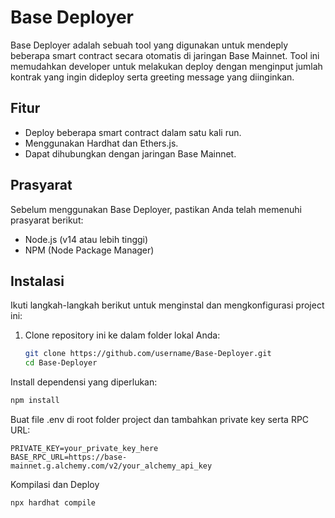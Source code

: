 # Base Deployer

Base Deployer adalah sebuah tool yang digunakan untuk mendeply beberapa smart contract secara otomatis di jaringan Base Mainnet. Tool ini memudahkan developer untuk melakukan deploy dengan menginput jumlah kontrak yang ingin dideploy serta greeting message yang diinginkan.

## Fitur

- Deploy beberapa smart contract dalam satu kali run.
- Menggunakan Hardhat dan Ethers.js.
- Dapat dihubungkan dengan jaringan Base Mainnet.

## Prasyarat

Sebelum menggunakan Base Deployer, pastikan Anda telah memenuhi prasyarat berikut:

- Node.js (v14 atau lebih tinggi)
- NPM (Node Package Manager)

## Instalasi

Ikuti langkah-langkah berikut untuk menginstal dan mengkonfigurasi project ini:

1. Clone repository ini ke dalam folder lokal Anda:

   ```bash
   git clone https://github.com/username/Base-Deployer.git
   cd Base-Deployer
Install dependensi yang diperlukan:

```bash
npm install
```
Buat file .env di root folder project dan tambahkan private key serta RPC URL:
```
PRIVATE_KEY=your_private_key_here
BASE_RPC_URL=https://base-mainnet.g.alchemy.com/v2/your_alchemy_api_key
```
Kompilasi dan Deploy
```bash
npx hardhat compile
```
